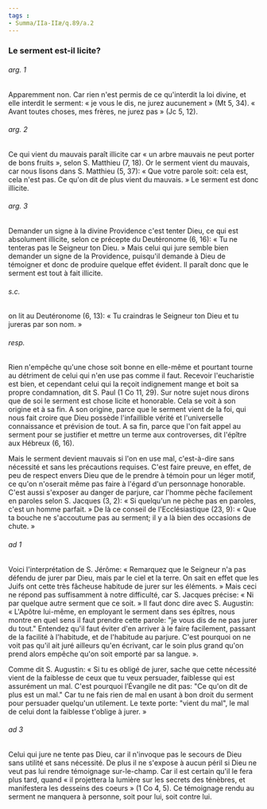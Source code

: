 ```yaml
---
tags : 
- Summa/IIa-IIæ/q.89/a.2
---
```


### Le serment est-il licite?

###### arg. 1
Apparemment non. Car rien n'est permis de ce qu'interdit la loi divine, et elle interdit le serment: « je vous le dis, ne jurez aucunement » (Mt 5, 34). « Avant toutes choses, mes frères, ne jurez pas » (Jc 5, 12). 

###### arg. 2
Ce qui vient du mauvais paraît illicite car « un arbre mauvais ne peut porter de bons fruits », selon S. Matthieu (7, 18). Or le serment vient du mauvais, car nous lisons dans S. Matthieu (5, 37): « Que votre parole soit: cela est, cela n'est pas. Ce qu'on dit de plus vient du mauvais. » Le serment est donc illicite. 

###### arg. 3
Demander un signe à la divine Providence c'est tenter Dieu, ce qui est absolument illicite, selon ce précepte du Deutéronome (6, 16): « Tu ne tenteras pas le Seigneur ton Dieu. » Mais celui qui jure semble bien demander un signe de la Providence, puisqu'il demande à Dieu de témoigner et donc de produire quelque effet évident. Il paraît donc que le serment est tout à fait illicite. 

###### s.c.
on lit au Deutéronome (6, 13): « Tu craindras le Seigneur ton Dieu et tu jureras par son nom. » 

###### resp.
Rien n'empêche qu'une chose soit bonne en elle-même et pourtant tourne au détriment de celui qui n'en use pas comme il faut. Recevoir l'eucharistie est bien, et cependant celui qui la reçoit indignement mange et boit sa propre condamnation, dit S. Paul (1 Co 11, 29). Sur notre sujet nous dirons que de soi le serment est chose licite et honorable. Cela se voit à son origine et à sa fin. A son origine, parce que le serment vient de la foi, qui nous fait croire que Dieu possède l'infaillible vérité et l'universelle connaissance et prévision de tout. A sa fin, parce que l'on fait appel au serment pour se justifier et mettre un terme aux controverses, dit l'épître aux Hébreux (6, 16). 

Mais le serment devient mauvais si l'on en use mal, c'est-à-dire sans nécessité et sans les précautions requises. C'est faire preuve, en effet, de peu de respect envers Dieu que de le prendre à témoin pour un léger motif, ce qu'on n'oserait même pas faire à l'égard d'un personnage honorable. C'est aussi s'exposer au danger de parjure, car l'homme pèche facilement en paroles selon S. Jacques (3, 2): « Si quelqu'un ne pèche pas en paroles, c'est un homme parfait. » De là ce conseil de l'Ecclésiastique (23, 9): « Que ta bouche ne s'accoutume pas au serment; il y a là bien des occasions de chute. » 

###### ad 1
Voici l'interprétation de S. Jérôme: « Remarquez que le Seigneur n'a pas défendu de jurer par Dieu, mais par le ciel et la terre. On sait en effet que les Juifs ont cette très fâcheuse habitude de jurer sur les éléments. » Mais ceci ne répond pas suffisamment à notre difficulté, car S. Jacques précise: « Ni par quelque autre serment que ce soit. » Il faut donc dire avec S. Augustin: « L'Apôtre lui-même, en employant le serment dans ses épîtres, nous montre en quel sens il faut prendre cette parole: "je vous dis de ne pas jurer du tout." Entendez qu'il faut éviter d'en arriver à le faire facilement, passant de la facilité à l'habitude, et de l'habitude au parjure. C'est pourquoi on ne voit pas qu'il ait juré ailleurs qu'en écrivant, car le soin plus grand qu'on prend alors empêche qu'on soit emporté par sa langue. ». 

Comme dit S. Augustin: « Si tu es obligé de jurer, sache que cette nécessité vient de la faiblesse de ceux que tu veux persuader, faiblesse qui est assurément un mal. C'est pourquoi l’Évangile ne dit pas: "Ce qu'on dit de plus est un mal." Car tu ne fais rien de mal en usant à bon droit du serment pour persuader quelqu'un utilement. Le texte porte: "vient du mal", le mal de celui dont la faiblesse t'oblige à jurer. » 

###### ad 3
Celui qui jure ne tente pas Dieu, car il n'invoque pas le secours de Dieu sans utilité et sans nécessité. De plus il ne s'expose à aucun péril si Dieu ne veut pas lui rendre témoignage sur-le-champ. Car il est certain qu'il le fera plus tard, quand « il projettera la lumière sur les secrets des ténèbres, et manifestera les desseins des coeurs » (1 Co 4, 5). Ce témoignage rendu au serment ne manquera à personne, soit pour lui, soit contre lui. 

